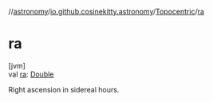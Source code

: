 //[astronomy](../../../index.md)/[io.github.cosinekitty.astronomy](../index.md)/[Topocentric](index.md)/[ra](ra.md)

# ra

[jvm]\
val [ra](ra.md): [Double](https://kotlinlang.org/api/latest/jvm/stdlib/kotlin/-double/index.html)

Right ascension in sidereal hours.
